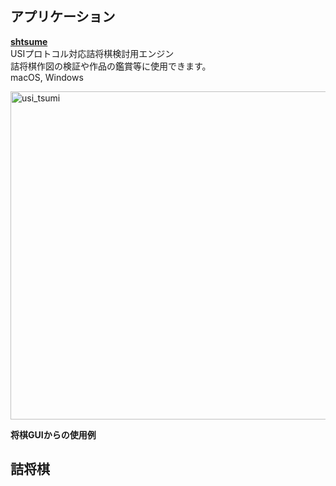 ## アプリケーション

[**shtsume**](https://github.com/hkijin/shtsume/releases/tag/v1.0.0)  
USIプロトコル対応詰将棋検討用エンジン  
詰将棋作図の検証や作品の鑑賞等に使用できます。  
macOS, Windows  
  
  
<img width="525" alt="usi_tsumi" src="https://user-images.githubusercontent.com/99144736/198816397-832ae920-0ee0-4b59-ba14-c38dd0b30d68.png">  

**将棋GUIからの使用例**   

## 詰将棋
